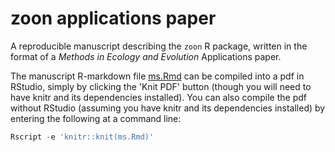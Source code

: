 # zoon applications paper

A reproducible manuscript describing the `zoon` R package, written in the format of a *Methods in Ecology and Evolution* Applications paper.

The manuscript R-markdown file [ms.Rmd](ms.Rmd) can be compiled into a pdf in RStudio, simply by clicking the 'Knit PDF' button (though you will need to have knitr and its dependencies installed).
You can also compile the pdf without RStudio (assuming you have knitr and its dependencies installed) by entering the following at a command line:

```r
Rscript -e 'knitr::knit(ms.Rmd)'
```
